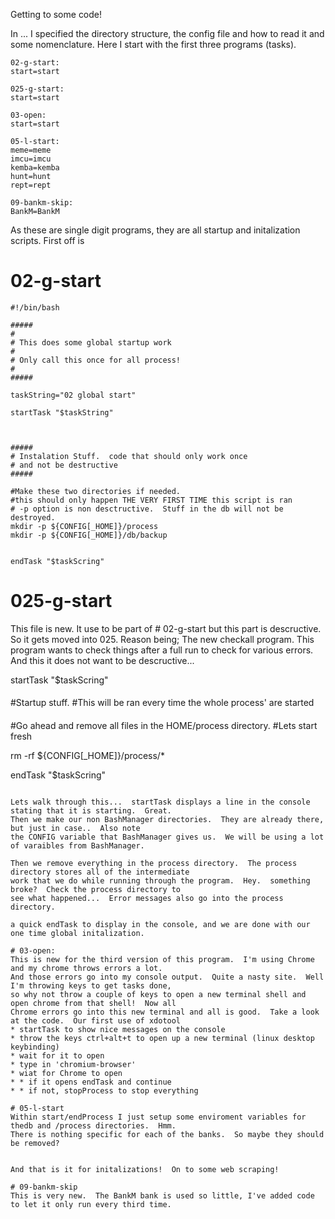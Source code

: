 Getting to some code!  

In ... I specified the directory structure, the config file and how to read it and some nomenclature.  Here I start with the first three programs (tasks).  

```
02-g-start:
start=start

025-g-start:
start=start

03-open:
start=start

05-l-start:
meme=meme
imcu=imcu
kemba=kemba
hunt=hunt
rept=rept

09-bankm-skip:
BankM=BankM
```

As these are single digit programs, they are all startup and initalization scripts.  First off is 

# 02-g-start
```
#!/bin/bash

#####
# 
# This does some global startup work
#
# Only call this once for all process!
#
#####

taskString="02 global start"

startTask "$taskString"



#####
# Instalation Stuff.  code that should only work once
# and not be destructive
#####

#Make these two directories if needed.  
#this should only happen THE VERY FIRST TIME this script is ran
# -p option is non desctructive.  Stuff in the db will not be destroyed.
mkdir -p ${CONFIG[_HOME]}/process
mkdir -p ${CONFIG[_HOME]}/db/backup


endTask "$taskScring"
```

# 025-g-start

This file is new.  It use to be part of # 02-g-start but this part is descructive.  
So it gets moved into 025.  Reason being; The new checkall program.  This program
wants to check things after a full run to check for various errors.  And this it
does not want to be descructive...

startTask "$taskScring"

####
#Startup stuff.
#This will be ran every time the whole process' are started
####

#Go ahead and remove all files in the HOME/process directory.
#Lets start fresh

rm -rf ${CONFIG[_HOME]}/process/*



endTask "$taskScring"
```

Lets walk through this...  startTask displays a line in the console stating that it is starting.  Great.  
Then we make our non BashManager directories.  They are already there, but just in case..  Also note
the CONFIG variable that BashManager gives us.  We will be using a lot of varaibles from BashManager.

Then we remove everything in the process directory.  The process directory stores all of the intermediate
work that we do while running through the program.  Hey.  something broke?  Check the process directory to
see what happened...  Error messages also go into the process directory.

a quick endTask to display in the console, and we are done with our one time global initalization.

# 03-open:
This is new for the third version of this program.  I'm using Chrome and my chrome throws errors a lot.  
And those errors go into my console output.  Quite a nasty site.  Well I'm throwing keys to get tasks done,
so why not throw a couple of keys to open a new terminal shell and open chrome from that shell!  Now all
Chrome errors go into this new terminal and all is good.  Take a look at the code.  Our first use of xdotool
* startTask to show nice messages on the console
* throw the keys ctrl+alt+t to open up a new terminal (linux desktop keybinding)
* wait for it to open
* type in 'chromium-browser'
* wiat for Chrome to open
* * if it opens endTask and continue
* * if not, stopProcess to stop everything

# 05-l-start
Within start/endProcess I just setup some enviroment variables for thedb and /process directories.  Hmm.
There is nothing specific for each of the banks.  So maybe they should be removed?


And that is it for initalizations!  On to some web scraping!

# 09-bankm-skip
This is very new.  The BankM bank is used so little, I've added code to let it only run every third time.
